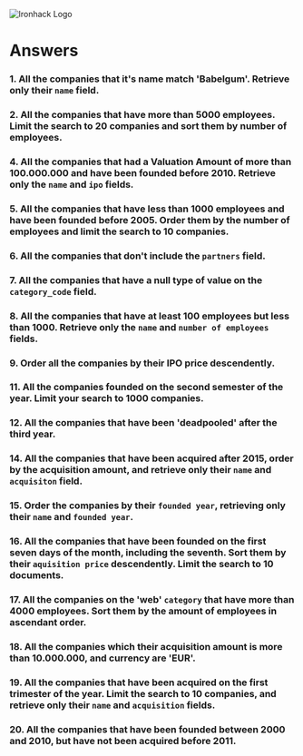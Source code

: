 ![Ironhack Logo](https://i.imgur.com/1QgrNNw.png)

# Answers

<!-- {offices: {$elemMatch: {city: "Paris"}}} -->

### 1. All the companies that it's name match 'Babelgum'. Retrieve only their `name` field.

<!-- 
query: { name : "Babelgum" }
projection: { name : 1, _id : 0}
 -->

### 2. All the companies that have more than 5000 employees. Limit the search to 20 companies and sort them by **number of employees**.

<!-- 
query: { number_of_employees: { $gt: 5000 } }
sort: { number_of_employees: -1 }
limit: 20
-->


### 4. All the companies that had a Valuation Amount of more than 100.000.000 and have been founded before 2010. Retrieve only the `name` and `ipo` fields.

<!-- 
query: { "ipo.valuation_amount" : {$gte: 100000000}}
project: { name: 1, _id: 0, ipo: 1}
-->

### 5. All the companies that have less than 1000 employees and have been founded before 2005. Order them by the number of employees and limit the search to 10 companies.

<!-- Your Code Goes Here -->

### 6. All the companies that don't include the `partners` field.

<!-- 
query:  { partners: { $exists: false } }
 -->

### 7. All the companies that have a null type of value on the `category_code` field.

<!-- 
query:  { category_code: null }
 -->

### 8. All the companies that have at least 100 employees but less than 1000. Retrieve only the `name` and `number of employees` fields.

<!-- 
query: { $and: [ { number_of_employees: {$gte: 100} }, { number_of_employees: {$lte: 1000} }] }
projection: { name: 1, number_of_employees: 1, _id: 0}
 -->

### 9. Order all the companies by their IPO price descendently.

<!-- 
sort: {ipo: -1}
-->

### 11. All the companies founded on the second semester of the year. Limit your search to 1000 companies.

<!-- Your Code Goes Here -->

### 12. All the companies that have been 'deadpooled' after the third year.

<!-- Your Code Goes Here -->

### 14. All the companies that have been acquired after 2015, order by the acquisition amount, and retrieve only their `name` and `acquisiton` field.

<!-- Your Code Goes Here -->

### 15. Order the companies by their `founded year`, retrieving only their `name` and `founded year`.

<!-- Y
query: { founded_year: {$ne: null}}
projection: { name: 1, founded_year:1, _id:0 }
sort: { founded_year: 1}
 -->

### 16. All the companies that have been founded on the first seven days of the month, including the seventh. Sort them by their `aquisition price` descendently. Limit the search to 10 documents.

<!-- 
query: { founded_day: {$lte: 7}}
project: { name: 1, founded_day:1, acquisition:1, _id:0 }
sort: { acquisition: -1}
limit: 10
 -->

### 17. All the companies on the 'web' `category` that have more than 4000 employees. Sort them by the amount of employees in ascendant order.

<!-- 
query: { $and: [{ category_code: "web"}, { number_of_employees: {$gte: 4000 }}] }
sort: { number_of_employees: 1}
 -->

### 18. All the companies which their acquisition amount is more than 10.000.000, and currency are 'EUR'.

<!-- 
query: { $and: [{ "acquisitions.price_amount": {$gte: 10000000} }, { "acquisitions.price_currency_code": "EUR"}]}
-->

### 19. All the companies that have been acquired on the first trimester of the year. Limit the search to 10 companies, and retrieve only their `name` and `acquisition` fields.

<!-- 
query: { "acquisitions.acquired_month": {$lte: 4} }
project: { acquisitions: 1, name: 1, _id: 0 }
-->

### 20. All the companies that have been founded between 2000 and 2010, but have not been acquired before 2011.

<!-- Your Code Goes Here -->
